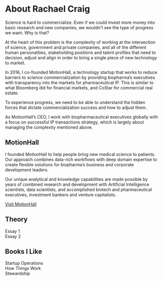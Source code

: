 # About Rachael Craig

Science is hard to commercialize. Even if we could invest more money into basic research and new companies, we wouldn’t see the type of progress we want. Why is that?

At the heart of this problem is the complexity of working at the intersection of science, government and private companies, and all of the different human personalities, stakeholding positions and talent profiles that need to decision, adjust and align in order to bring a single piece of new technology to market.

In 2016, I co-founded MotionHall, a technology startup that works to reduce barriers to science commercialization by providing biopharma’s executives with transparency into the markets for pharmaceutical IP. This is similar to what Bloomberg did for financial markets, and CoStar for commercial real estate.

To experience progress, we need to be able to understand the hidden forces that dictate commercialization success and how to adjust them.

As MotionHall’s CEO, I work with biopharmaceutical executives globally with a focus on successful IP transactions strategy, which is largely about managing the complexity mentioned above.

## MotionHall

I founded MotionHall to help people bring new medical science to patients. Our approach combines data-rich workflows with deep domain expertise to create flexible solutions for biopharma’s business and corporate development leaders. 
 
Our unique analytical and knowledge capabilities are made possible by years of combined research and development with Artificial Intelligence scientists, data scientists, and accomplished biotech and pharmaceutical executives, investment bankers and venture capitalists.

<a href="https://www.motionhall.com/">Visit MotionHall</a>

## Theory

Essay 1<br>
Essay 2

## Books I Like

Startup Operations<br>
How Things Work<br>
Stewardship<br>





